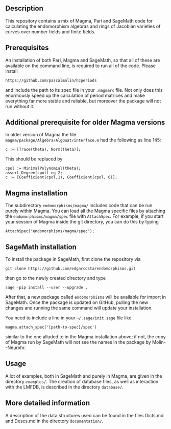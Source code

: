 Description
--

This repository contains a mix of Magma, Pari and SageMath code for calculating the endomorphism algebras and rings of Jacobian varieties of curves over number fields and finite fields.

Prerequisites
--
An installation of both Pari, Magma and SageMath, so that all of these are available on the command line, is required to run all of the code. Please install
```
https://github.com/pascalmolin/hcperiods
```
and include the path to its spec file in your `.magmarc` file. Not only does this enormously speed up the calculation of period matrices and make everything far more stable and reliable, but moreover the package will not run without it.

Additional prerequisite for older Magma versions
--
In older version of Magma the file `magma/package/Algebra/AlgQuat/interface.m` had the following as line 145:
```
c := [Trace(theta), Norm(theta)];
```
This should be replaced by
```
cpol := MinimalPolynomial(theta);  
assert Degree(cpol) eq 2;  
c := [Coefficient(cpol,1), Coefficient(cpol, 0)];
```

Magma installation 
--

The subdirectory `endomorphisms/magma/` includes code that can be run purely within Magma. You can load all the Magma specific files by attaching the ``endomorphisms/magma/spec`` file with ``AttachSpec``. For example, if you start your session of Magma inside the git directory, you can do this by typing
```
AttachSpec("endomorphisms/magma/spec");
```

SageMath installation
--

To install the package in SageMath, first clone the repository via
```
git clone https://github.com/edgarcosta/endomorphisms.git
```
then go to the newly created directory and type
```
sage -pip install --user --upgrade .
```
After that, a new package called `endomorphisms` will be available for import in SageMath. Once the package is updated on GitHub, pulling the new changes and running the same command will update your installation.

You need to include a line in your `~/.sage/init.sage` file like
```
magma.attach_spec('[path-to-spec]/spec')
```
similar to the one alluded to in the Magma installation above; if not, the copy of Magma run by SageMath will not see the names in the package by Molin--Neurohr.

Usage
--

A lot of examples, both in SageMath and purely in Magma, are given in the directory `examples/`. The creation of database files, as well as interaction with the LMFDB, is described in the directory `database/`.

More detailed information
--

A description of the data structures used can be found in the files Dicts.md and Descs.md in the directory `documentation/`.
